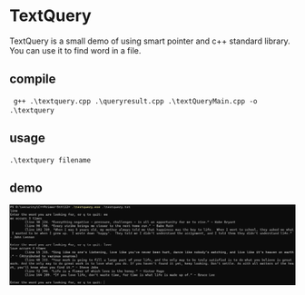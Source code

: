 # TextQuery
TextQuery is a small demo of using smart pointer and c++ standard library. You can use it to find word in a file.

## compile

```
 g++ .\textquery.cpp .\queryresult.cpp .\textQueryMain.cpp -o .\textquery
```

## usage

```
.\textquery filename
```

## demo
![TEXTQUERY](./images/demo.png)

